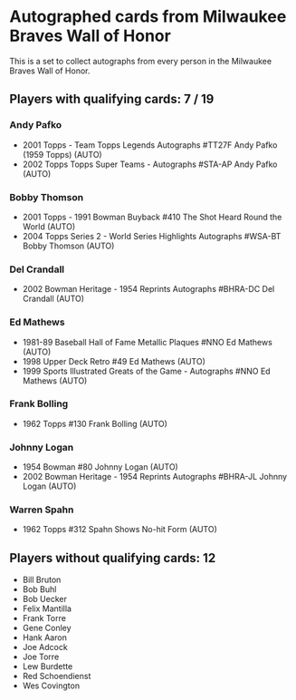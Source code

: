 # Autographed cards from Milwaukee Braves Wall of Honor

This is a set to collect autographs from every person in the Milwaukee Braves Wall of Honor.

## Players with qualifying cards: 7 / 19

### Andy Pafko
- 2001 Topps  - Team Topps Legends Autographs #TT27F Andy Pafko (1959 Topps) (AUTO)<br>
- 2002 Topps Topps Super Teams - Autographs #STA-AP Andy Pafko (AUTO)<br>

### Bobby Thomson
- 2001 Topps  - 1991 Bowman Buyback #410 The Shot Heard Round the World (AUTO)<br>
- 2004 Topps Series 2 - World Series Highlights Autographs #WSA-BT Bobby Thomson (AUTO)<br>

### Del Crandall
- 2002 Bowman Heritage - 1954 Reprints Autographs #BHRA-DC Del Crandall (AUTO)<br>

### Ed Mathews
- 1981-89 Baseball Hall of Fame Metallic Plaques #NNO Ed Mathews (AUTO)<br>
- 1998 Upper Deck Retro #49 Ed Mathews (AUTO)<br>
- 1999 Sports Illustrated Greats of the Game - Autographs #NNO Ed Mathews (AUTO)<br>

### Frank Bolling
- 1962 Topps  #130 Frank Bolling (AUTO)<br>

### Johnny Logan
- 1954 Bowman  #80 Johnny Logan (AUTO)<br>
- 2002 Bowman Heritage - 1954 Reprints Autographs #BHRA-JL Johnny Logan (AUTO)<br>

### Warren Spahn
- 1962 Topps  #312 Spahn Shows No-hit Form (AUTO)<br>


## Players without qualifying cards: 12

- Bill Bruton
- Bob Buhl
- Bob Uecker
- Felix Mantilla
- Frank Torre
- Gene Conley
- Hank Aaron
- Joe Adcock
- Joe Torre
- Lew Burdette
- Red Schoendienst
- Wes Covington
